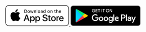 <a href="https://apps.apple.com/app/athena-event-logistics/id1637143661">
  <img src="https://github.com/athena-logistics/.github/raw/main/assets/ios-download.svg" width="200" title="Download from the Apple App Store" />
</a>

<a href="https://play.google.com/store/apps/details?id=io.athena_logistics.athena_rn" style="display: inline-block;" markdown="1">
  <img src="https://github.com/athena-logistics/.github/raw/main/assets/play-download.png" width="220" title="Download from the Google Play Store" />
</a>